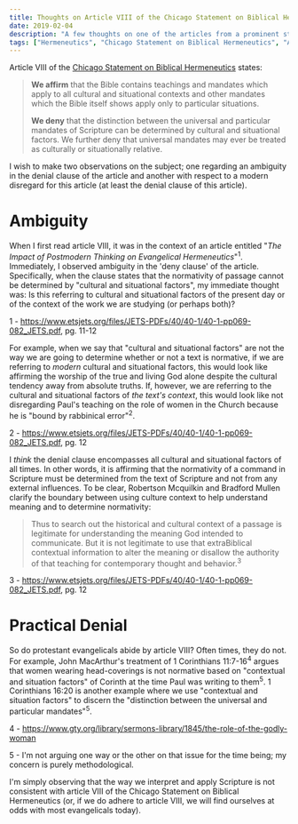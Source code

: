 ```yaml
---
title: Thoughts on Article VIII of the Chicago Statement on Biblical Hermeneutics
date: 2019-02-04
description: "A few thoughts on one of the articles from a prominent statement on Biblical Hermeneutics."
tags: ["Hermeneutics", "Chicago Statement on Biblical Hermeneutics", "Application", "International Council on Biblical Inerrancy", "Normativity"]
---
```


Article VIII of the [Chicago Statement on Biblical Hermeneutics](https://library.dts.edu/Pages/TL/Special/ICBI_2.pdf) states:

> **We affirm** that the Bible contains teachings and mandates which apply to all cultural and situational contexts and other mandates which the Bible itself shows apply only to particular situations.
> 
> **We deny** that the distinction between the universal and particular mandates of Scripture can be determined by cultural and situational factors. We further deny that universal mandates may ever be treated as culturally or situationally relative.

I wish to make two observations on the subject; one regarding an ambiguity in the denial clause of the article and another with respect to a modern disregard for this article (at least the denial clause of this article).

# Ambiguity

When I first read article VIII, it was in the context of an article entitled "*The Impact of Postmodern Thinking on Evangelical Hermeneutics*"<sup>1</sup>. Immediately, I observed ambiguity in the 'deny clause' of the article. Specifically, when the clause states that the normativity of passage cannot be determined by "cultural and situational factors", my immediate thought was: Is this referring to cultural and situational factors of the present day or of the context of the work we are studying (or perhaps both)?

<aside class="marginnote">
  <span class="noteNumber">1</span> - <a href="https://www.etsjets.org/files/JETS-PDFs/40/40-1/40-1-pp069-082_JETS.pdf" target="_blank">https://www.etsjets.org/files/JETS-PDFs/40/40-1/40-1-pp069-082_JETS.pdf</a>, pg. 11-12
</aside>

For example, when we say that "cultural and situational factors" are not the way we are going to determine whether or not a text is normative, if we are referring to *modern* cultural and situational factors, this would look like affirming the worship of the true and living God alone despite the cultural tendency away from absolute truths. If, however, we are referring to the cultural and situational factors of *the text's context*, this would look like not disregarding Paul's teaching on the role of women in the Church because he is "bound by rabbinical error"<sup>2</sup>.

<aside class="marginnote">
  <span class="noteNumber">2</span> - <a href="https://www.etsjets.org/files/JETS-PDFs/40/40-1/40-1-pp069-082_JETS.pdf" target="_blank">https://www.etsjets.org/files/JETS-PDFs/40/40-1/40-1-pp069-082_JETS.pdf</a>, pg. 12
</aside>

I *think* the denial clause encompasses all cultural and situational factors of all times. In other words, it is affirming that the normativity of a command in Scripture must be determined from the text of Scripture and not from any external influences. To be clear, Robertson Mcquilkin and Bradford Mullen clarify the boundary between using culture context to help understand meaning and to determine normativity:

> Thus to search out the historical and cultural context of a passage is legitimate for understanding the meaning God intended to communicate. But it is not legitimate to use that extraBiblical contextual information to alter the meaning or disallow the authority of that teaching for contemporary thought and behavior.<sup>3</sup>

<aside class="marginnote">
  <span class="noteNumber">3</span> - <a href="https://www.etsjets.org/files/JETS-PDFs/40/40-1/40-1-pp069-082_JETS.pdf" target="_blank">https://www.etsjets.org/files/JETS-PDFs/40/40-1/40-1-pp069-082_JETS.pdf</a>, pg. 12
</aside>

# Practical Denial

So do protestant evangelicals abide by article VIII? Often times, they do not. For example, John MacArthur's treatment of 1 Corinthians 11:7-16<sup>4</sup> argues that women wearing head-coverings is not normative based on "contextual and situation factors" of Corinth at the time Paul was writing to them<sup>5</sup>. 1 Corinthians 16:20 is another example where we use "contextual and situation factors" to discern the "distinction between the universal and particular mandates"<sup>5</sup>.

<aside class="marginnote">
  <p><span class="noteNumber">4</span> - <a href="https://www.gty.org/library/sermons-library/1845/the-role-of-the-godly-woman" target="_blank">https://www.gty.org/library/sermons-library/1845/the-role-of-the-godly-woman</a></p>
  <span class="noteNumber">5</span> - I'm not arguing one way or the other on that issue for the time being; my concern is purely methodological.
</aside>

I'm simply observing that the way we interpret and apply Scripture is not consistent with article VIII of the Chicago Statement on Biblical Hermeneutics (or, if we do adhere to article VIII, we will find ourselves at odds with most evangelicals today).
